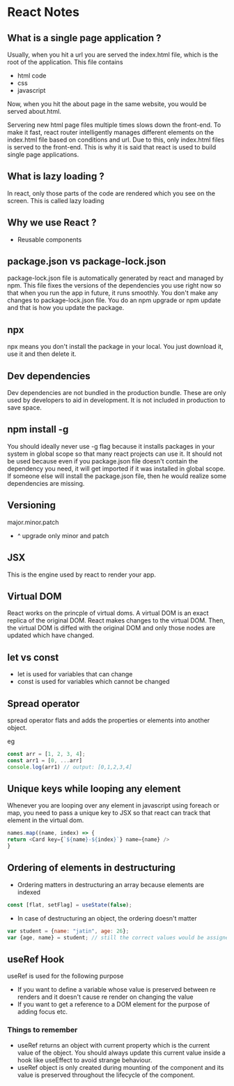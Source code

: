 # React Notes

## What is a single page application ? 

Usually, when you hit a url you are served the index.html file, which is the root of the application. This file contains 
- html code
- css
- javascript

Now, when you hit the about page in the same website, you would be served about.html. 

Servering new html page files multiple times slows down the front-end. To make it fast, react router intelligently manages different elements on the index.html file based on conditions and url. Due to this, only index.html files is served to the front-end. This is why it is said that react is used to build single page applications.

## What is lazy loading ?

In react, only those parts of the code are rendered which you see on the screen. This is called lazy loading

## Why we use React ? 

- Reusable components

## package.json vs package-lock.json

package-lock.json file is automatically generated by react and managed by npm. This file fixes the versions of the dependencies you use right now so that when you run the app in future, it runs smoothly. You don't make any changes to package-lock.json file. You do an npm upgrade or npm update and that is how you update the package.

## npx

npx means you don't install the package in your local. You just download it, use it and then delete it.

## Dev dependencies

Dev dependencies are not bundled in the production bundle. These are only used by developers to aid in development. It is not included in production to save space.

## npm install -g

You should ideally never use -g flag because it installs packages in your system in global scope so that many react projects can use it. It should not be used because even if you package.json file doesn't contain the dependency you need, it will get imported if it was installed in global scope. If someone else will install the package.json file, then he would realize some dependencies are missing.

## Versioning

major.minor.patch 
- ^ upgrade only minor and patch

## JSX

This is the engine used by react to render your app.

## Virtual DOM

React works on the princple of virtual doms. A virtual DOM is an exact replica of the original DOM. React makes changes to the virtual DOM. Then, the virtual DOM is diffed with the original DOM and only those nodes are updated which have changed.

## let vs const

- let is used for variables that can change
- const is used for variables which cannot be changed

## Spread operator

spread operator flats and adds the properties or elements into another object.

eg

```js
const arr = [1, 2, 3, 4];
const arr1 = [0, ...arr]
console.log(arr1) // output: [0,1,2,3,4]
```

## Unique keys while looping any element

Whenever you are looping over any element in javascript using foreach or map, you need to pass a unique key to JSX so that react can track that element in the virtual dom.

```js
names.map((name, index) => {
return <Card key={`${name}-${index}`} name={name} />
}
```

## Ordering of elements in destructuring

- Ordering matters in destructuring an array because elements are indexed

```js
const [flat, setFlag] = useState(false);
```

- In case of destructuring an object, the ordering doesn't matter

```js
var student = {name: "jatin", age: 26};
var {age, name} = student; // still the correct values would be assigned.
```

## useRef Hook

useRef is used for the following purpose
- If you want to define a variable whose value is preserved between re renders and it doesn't cause re render on changing the value
- If you want to get a reference to a DOM element for the purpose of adding focus etc.

### Things to remember
- useRef returns an object with current property which is the current value of the object. You should always update this current value inside a hook like useEffect to avoid strange behaviour.
- useRef object is only created during mounting of the component and its value is preserved throughout the lifecycle of the component.


